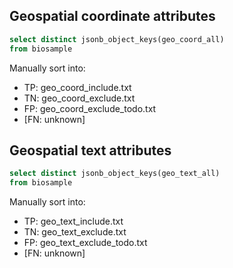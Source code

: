 ## Geospatial coordinate attributes

```sql
select distinct jsonb_object_keys(geo_coord_all)
from biosample
```

Manually sort into:

- TP: geo_coord_include.txt
- TN: geo_coord_exclude.txt
- FP: geo_coord_exclude_todo.txt
- [FN: unknown]

## Geospatial text attributes

```sql
select distinct jsonb_object_keys(geo_text_all)
from biosample
```

Manually sort into:

- TP: geo_text_include.txt
- TN: geo_text_exclude.txt
- FP: geo_text_exclude_todo.txt
- [FN: unknown]
